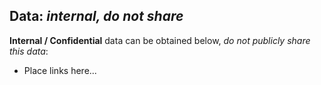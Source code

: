 ## Data: *internal, do not share*
**Internal / Confidential** data can be obtained below, *do not publicly share this data*:
* Place links here...
